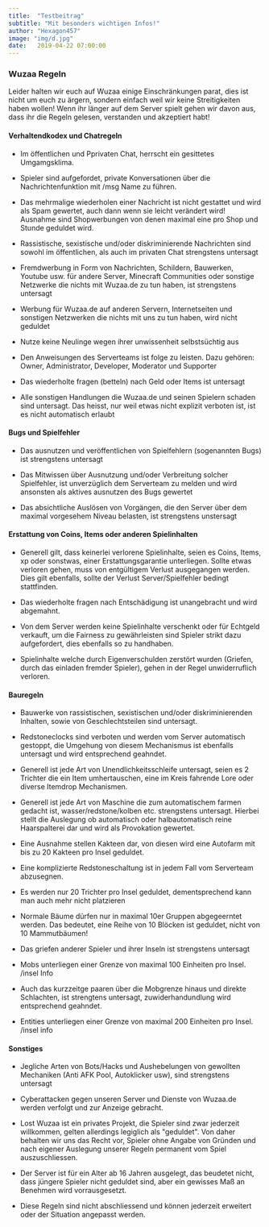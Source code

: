 ```yaml
---
title:  "Testbeitrag"
subtitle: "Mit besonders wichtigen Infos!"
author: "Hexagon457"
image: "img/d.jpg"
date:   2019-04-22 07:00:00
---
```


### Wuzaa Regeln
Leider halten wir euch auf Wuzaa einige Einschränkungen parat, dies ist nicht um euch zu ärgern, sondern einfach weil wir keine Streitigkeiten haben wollen! Wenn ihr länger auf dem Server spielt gehen wir davon aus, dass ihr die Regeln gelesen, verstanden und akzeptiert habt!

#### Verhaltendkodex und Chatregeln
- Im öffentlichen und Pprivaten Chat, herrscht ein gesittetes Umgamgsklima.

- Spieler sind aufgefordet, private Konversationen über die Nachrichtenfunktion mit   /msg Name zu führen.

- Das mehrmalige wiederholen einer Nachricht ist nicht gestattet und wird als Spam    gewertet, auch dann wenn sie leicht verändert wird! Ausnahme sind Shopwerbungen     von denen maximal eine pro Shop und Stunde geduldet wird.

- Rassistische, sexistische und/oder diskriminierende Nachrichten sind sowohl im      öffentlichen, als auch im privaten Chat strengstens untersagt

- Fremdwerbung in Form von Nachrichten, Schildern, Bauwerken, Youtube usw. für        andere Server, Minecraft Communities oder sonstige Netzwerke die nichts mit         Wuzaa.de zu tun haben, ist strengstens untersagt

- Werbung für Wuzaa.de auf anderen Servern, Internetseiten und sonstigen Netzwerken   die nichts mit uns zu tun haben, wird nicht geduldet

- Nutze keine Neulinge wegen ihrer unwissenheit selbstsüchtig aus

- Den Anweisungen des Serverteams ist folge zu leisten. Dazu gehören: Owner,          Administrator, Developer, Moderator und Supporter

- Das wiederholte fragen (betteln) nach Geld oder Items ist untersagt

- Alle sonstigen Handlungen die Wuzaa.de und seinen Spielern schaden sind             untersagt. Das heisst, nur weil etwas nicht explizit verboten ist, ist es nicht     automatisch erlaubt

#### Bugs und Spielfehler
- Das ausnutzen und veröffentlichen von Spielfehlern (sogenannten Bugs) ist           strengstens untersagt

- Das Mitwissen über Ausnutzung und/oder Verbreitung solcher Spielfehler, ist         unverzüglich dem Serverteam zu melden und wird ansonsten als aktives ausnutzen      des Bugs gewertet

- Das absichtliche Auslösen von Vorgängen, die den Server über dem maximal            vorgesehem Niveau belasten, ist strengstens unstersagt

#### Erstattung von Coins, Items oder anderen Spielinhalten
- Generell gilt, dass keinerlei verlorene Spielinhalte, seien es Coins, Items, xp     oder sonstwas, einer Erstattungsgarantie unterliegen. Sollte etwas verloren gehen,  muss von entgültigem Verlust ausgegangen werden. Dies gilt ebenfalls, sollte der    Verlust Server/Spielfehler bedingt stattfinden. 

- Das wiederholte fragen nach Entschädigung ist unangebracht und wird abgemahnt.

- Von dem Server werden keine Spielinhalte verschenkt oder für Echtgeld verkauft,     um die Fairness zu gewährleisten sind Spieler strikt dazu aufgefordert, dies        ebenfalls so zu handhaben.

- Spielinhalte welche durch Eigenverschulden zerstört wurden (Griefen, durch das      einladen fremder Spieler), gehen in der Regel unwiderruflich verloren.

#### Bauregeln

- Bauwerke von rassistischen, sexistischen und/oder diskriminierenden Inhalten,       sowie von Geschlechtsteilen sind untersagt.

- Redstoneclocks sind verboten und werden vom Server automatisch gestoppt, die        Umgehung von diesem Mechanismus ist ebenfalls untersagt und wird entsprechend       geahndet.

- Generell ist jede Art von Unendlichkeitsschleife untersagt, seien es 2 Trichter     die ein Item umhertauschen, eine im Kreis fahrende Lore oder diverse Itemdrop       Mechanismen.

- Generell ist jede Art von Maschine die zum automatischem farmen gedacht ist,        wasser/redstone/kolben etc. strengstens untersagt. Hierbei stellt die Auslegung     ob automatisch oder halbautomatisch reine Haarspalterei dar und wird als            Provokation gewertet.

- Eine Ausnahme stellen Kakteen dar, von diesen wird eine Autofarm mit bis zu 20      Kakteen pro Insel geduldet.

- Eine komplizierte Redstoneschaltung ist in jedem Fall vom Serverteam abzusegnen.

- Es werden nur 20 Trichter pro Insel geduldet, dementsprechend kann man auch mehr    nicht platzieren

- Normale Bäume dürfen nur in maximal 10er Gruppen abgegeerntet werden. Das           bedeutet, eine Reihe von 10 Blöcken ist geduldet, nicht von 10 Mammutbäumen!

- Das griefen anderer Spieler und ihrer Inseln ist strengstens untersagt

- Mobs unterliegen einer Grenze von maximal 100 Einheiten pro Insel. /insel Info

- Auch das kurzzeitge paaren über die Mobgrenze hinaus und direkte Schlachten, ist    strengtens untersagt, zuwiderhandundlung wird entsprechend geahndet.

- Entities unterliegen einer Grenze von maximal 200 Einheiten pro Insel. /insel info

#### Sonstiges

- Jegliche Arten von Bots/Hacks und Aushebelungen von gewollten Mechaniken (Anti      AFK Pool, Autoklicker usw), sind strengstens untersagt

- Cyberattacken gegen unseren Server und Dienste von Wuzaa.de werden verfolgt und     zur Anzeige gebracht.

- Lost Wuzaa ist ein privates Projekt, die Spieler sind zwar jederzeit willkommen,    gelten allerdings legiglich als "geduldet". Von daher behalten wir uns das Recht    vor, Spieler ohne Angabe von Gründen und nach eigener Auslegung unserer Regeln      permanent vom Spiel auszuschliessen.

- Der Server ist für ein Alter ab 16 Jahren ausgelegt, das beudetet nicht, dass       jüngere Spieler nicht geduldet sind, aber ein gewisses Maß an Benehmen wird         vorrausgesetzt.

- Diese Regeln sind nicht abschliessend und können jederzeit erweitert oder der       Situation angepasst werden.






